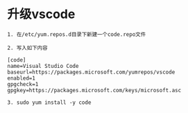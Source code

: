 # 升级vscode

    1. 在/etc/yum.repos.d目录下新建一个code.repo文件

    2. 写入如下内容

    [code]
    name=Visual Studio Code
    baseurl=https://packages.microsoft.com/yumrepos/vscode
    enabled=1
    gpgcheck=1
    gpgkey=https://packages.microsoft.com/keys/microsoft.asc

    3. sudo yum install -y code
